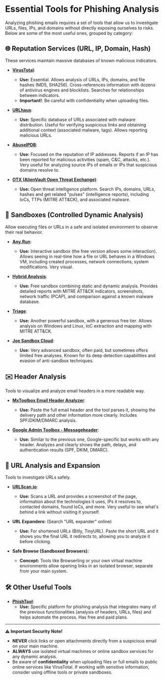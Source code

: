 # Essential Tools for Phishing Analysis

Analyzing phishing emails requires a set of tools that allow us to investigate URLs, files, IPs, and domains without directly exposing ourselves to risks. Below are some of the most useful ones, grouped by category:

## 🌐 Reputation Services (URL, IP, Domain, Hash)

These services maintain massive databases of known malicious indicators.

* **[VirusTotal](https://www.virustotal.com/)**:
    * **Use:** Essential. Allows analysis of URLs, IPs, domains, and file hashes (MD5, SHA256). Cross-references information with dozens of antivirus engines and blocklists. Searches for relationships between indicators.
    * **Important!**: Be careful with confidentiality when uploading files.

* **[URLhaus](https://urlhaus.abuse.ch/)**:
    * **Use:** Specific database of URLs associated with malware distribution. Useful for verifying suspicious links and obtaining additional context (associated malware, tags). Allows reporting malicious URLs.

* **[AbuseIPDB](https://www.abuseipdb.com/)**:
    * **Use:** Focused on the reputation of IP addresses. Reports if an IP has been reported for malicious activities (spam, C&C, attacks, etc.). Very useful for analyzing source IPs of emails or IPs that suspicious domains resolve to.

* **[OTX (AlienVault Open Threat Exchange)](https://otx.alienvault.com/)**:
    * **Use:** Open threat intelligence platform. Search IPs, domains, URLs, hashes and get related "pulses" (intelligence reports), including IoCs, TTPs (MITRE ATT&CK), and associated malware.

## 🔬 Sandboxes (Controlled Dynamic Analysis) 
Allow executing files or URLs in a safe and isolated environment to observe their real behavior.

* **[Any.Run](https://any.run/)**:
    * **Use:** Interactive sandbox (the free version allows some interaction). Allows seeing in real-time how a file or URL behaves in a Windows VM, including created processes, network connections, system modifications. Very visual.

* **[Hybrid Analysis](https://www.hybrid-analysis.com/)**:
    * **Use:** Free sandbox combining static and dynamic analysis. Provides detailed reports with MITRE ATT&CK indicators, screenshots, network traffic (PCAP), and comparison against a known malware database.

* **[Triage](https://tria.ge/)**:
    * **Use:** Another powerful sandbox, with a generous free tier. Allows analysis on Windows and Linux, IoC extraction and mapping with MITRE ATT&CK.

* **[Joe Sandbox Cloud](https://www.joesandbox.com/)**:
    * **Use:** Very advanced sandbox, often paid, but sometimes offers limited free analyses. Known for its deep detection capabilities and evasion of anti-sandbox techniques.

## ✉️ Header Analysis

Tools to visualize and analyze email headers in a more readable way.

* **[MxToolbox Email Header Analyzer](https://mxtoolbox.com/EmailHeaders.aspx)**:
    * **Use:** Paste the full email header and the tool parses it, showing the delivery path and other information more clearly. Includes SPF/DKIM/DMARC analysis.

* **[Google Admin Toolbox - Messageheader](https://toolbox.googleapps.com/apps/messageheader/)**:
    * **Use:** Similar to the previous one, Google-specific but works with any header. Analyzes and clearly shows the path, delays, and authentication results (SPF, DKIM, DMARC).

## 🔗 URL Analysis and Expansion

Tools to investigate URLs safely.

* **[URLScan.io](https://urlscan.io/)**:
    * **Use:** Scans a URL and provides a screenshot of the page, information about the technologies it uses, IPs it resolves to, contacted domains, found IoCs, and more. Very useful to see what's behind a link without visiting it yourself.

* **URL Expanders:** (Search "URL expander" online)
    * **Use:** For shortened URLs (Bitly, TinyURL). Paste the short URL and it shows you the final URL it redirects to, allowing you to analyze it before clicking.

* **Safe Browse (Sandboxed Browsers):**
    * **Concept:** Tools like Browserling or your own virtual machine environments allow opening links in an isolated browser, separate from your main system.

## 🛠️ Other Useful Tools

* **[PhishTool](https://www.phishtool.com/)**:
    * **Use:** Specific platform for phishing analysis that integrates many of the previous functionalities (analysis of headers, URLs, files) and helps automate the process. Has free and paid plans.

---

**⚠️ Important Security Note!**

* **NEVER** click links or open attachments directly from a suspicious email on your main machine.
* **ALWAYS** use isolated virtual machines or online sandbox services for any dynamic analysis.
* Be aware of **confidentiality** when uploading files or full emails to public online services like VirusTotal. If working with sensitive information, consider using offline tools or private sandboxes.